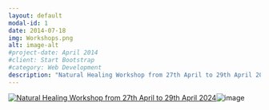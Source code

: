 ```yaml
---
layout: default
modal-id: 1
date: 2014-07-18
img: Workshops.png
alt: image-alt
#project-date: April 2014
#client: Start Bootstrap
#category: Web Development
description: "Natural Healing Workshop from 27th April to 29th April 2024. For more information, visit this video"
---
```

[![Natural Healing Workshop from 27th April to 29th April 2024](http://img.youtube.com/vi/q5Wubpu8tJw/0.jpg)](http://www.youtube.com/watch?v=q5Wubpu8tJw "Natural Healing Workshop from 27th April to 29th April 2024")![image](https://github.com/jprags2023/jprags2023.github.io/assets/140615706/9dbc261e-f04d-4f2b-930b-5ba7cce018dd)
